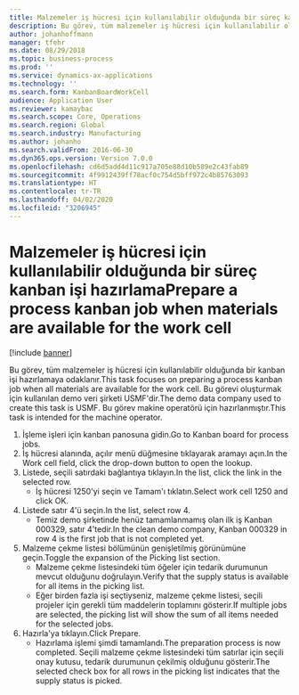 ```yaml
---
title: Malzemeler iş hücresi için kullanılabilir olduğunda bir süreç kanban işi hazırlama
description: Bu görev, tüm malzemeler iş hücresi için kullanılabilir olduğunda bir kanban işi hazırlamaya odaklanır.
author: johanhoffmann
manager: tfehr
ms.date: 08/29/2018
ms.topic: business-process
ms.prod: ''
ms.service: dynamics-ax-applications
ms.technology: ''
ms.search.form: KanbanBoardWorkCell
audience: Application User
ms.reviewer: kamaybac
ms.search.scope: Core, Operations
ms.search.region: Global
ms.search.industry: Manufacturing
ms.author: johanho
ms.search.validFrom: 2016-06-30
ms.dyn365.ops.version: Version 7.0.0
ms.openlocfilehash: cd6d5add4d11c917a705e88d10b589e2c43fab89
ms.sourcegitcommit: 4f9912439ff78acf0c754d5bff972c4b85763093
ms.translationtype: HT
ms.contentlocale: tr-TR
ms.lasthandoff: 04/02/2020
ms.locfileid: "3206945"
---
```

# <a name="prepare-a-process-kanban-job-when-materials-are-available-for-the-work-cell"></a><span data-ttu-id="5012d-103">Malzemeler iş hücresi için kullanılabilir olduğunda bir süreç kanban işi hazırlama</span><span class="sxs-lookup"><span data-stu-id="5012d-103">Prepare a process kanban job when materials are available for the work cell</span></span>

[!include [banner](../../includes/banner.md)]

<span data-ttu-id="5012d-104">Bu görev, tüm malzemeler iş hücresi için kullanılabilir olduğunda bir kanban işi hazırlamaya odaklanır.</span><span class="sxs-lookup"><span data-stu-id="5012d-104">This task focuses on preparing a process kanban job when all materials are available for the work cell.</span></span> <span data-ttu-id="5012d-105">Bu görevi oluşturmak için kullanılan demo veri şirketi USMF'dir.</span><span class="sxs-lookup"><span data-stu-id="5012d-105">The demo data company used to create this task is USMF.</span></span> <span data-ttu-id="5012d-106">Bu görev makine operatörü için hazırlanmıştır.</span><span class="sxs-lookup"><span data-stu-id="5012d-106">This task is intended for the machine operator.</span></span>

1. <span data-ttu-id="5012d-107">İşleme işleri için kanban panosuna gidin.</span><span class="sxs-lookup"><span data-stu-id="5012d-107">Go to Kanban board for process jobs.</span></span>
2. <span data-ttu-id="5012d-108">İş hücresi alanında, açılır menü düğmesine tıklayarak aramayı açın.</span><span class="sxs-lookup"><span data-stu-id="5012d-108">In the Work cell field, click the drop-down button to open the lookup.</span></span>
3. <span data-ttu-id="5012d-109">Listede, seçili satırdaki bağlantıya tıklayın.</span><span class="sxs-lookup"><span data-stu-id="5012d-109">In the list, click the link in the selected row.</span></span>
    * <span data-ttu-id="5012d-110">İş hücresi 1250'yi seçin ve Tamam'ı tıklatın.</span><span class="sxs-lookup"><span data-stu-id="5012d-110">Select work cell 1250 and click OK.</span></span>  
4. <span data-ttu-id="5012d-111">Listede satır 4'ü seçin.</span><span class="sxs-lookup"><span data-stu-id="5012d-111">In the list, select row 4.</span></span>
    * <span data-ttu-id="5012d-112">Temiz demo şirketinde henüz tamamlanmamış olan ilk iş Kanban 000329, satır 4'tedir.</span><span class="sxs-lookup"><span data-stu-id="5012d-112">In the clean demo company, Kanban 000329 in row 4 is the first job that is not completed yet.</span></span>  
5. <span data-ttu-id="5012d-113">Malzeme çekme listesi bölümünün genişletilmiş görünümüne geçin.</span><span class="sxs-lookup"><span data-stu-id="5012d-113">Toggle the expansion of the Picking list section.</span></span>
    * <span data-ttu-id="5012d-114">Malzeme çekme listesindeki tüm öğeler için tedarik durumunun mevcut olduğunu doğrulayın.</span><span class="sxs-lookup"><span data-stu-id="5012d-114">Verify that the supply status is available for all items in the picking list.</span></span>  
    * <span data-ttu-id="5012d-115">Eğer birden fazla işi seçtiyseniz, malzeme çekme listesi, seçili projeler için gerekli tüm maddelerin toplamını gösterir.</span><span class="sxs-lookup"><span data-stu-id="5012d-115">If multiple jobs are selected, the picking list will show the sum of all items needed for the selected jobs.</span></span>  
6. <span data-ttu-id="5012d-116">Hazırla'ya tıklayın.</span><span class="sxs-lookup"><span data-stu-id="5012d-116">Click Prepare.</span></span>
    * <span data-ttu-id="5012d-117">Hazırlama işlemi şimdi tamamlandı.</span><span class="sxs-lookup"><span data-stu-id="5012d-117">The preparation process is now completed.</span></span> <span data-ttu-id="5012d-118">Seçili malzeme çekme listesindeki tüm satırlar için seçili onay kutusu, tedarik durumunun çekilmiş olduğunu gösterir.</span><span class="sxs-lookup"><span data-stu-id="5012d-118">The selected check box for all rows in the picking list indicates that the supply status is picked.</span></span>  

